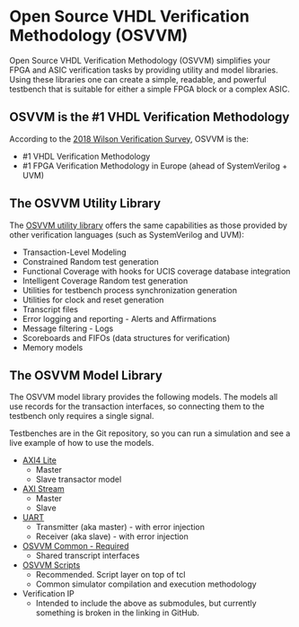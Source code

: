 # Open Source VHDL Verification Methodology (OSVVM)
Open Source VHDL Verification Methodology (OSVVM) simplifies your FPGA and ASIC verification tasks by providing utility and model libraries.   
Using these libraries one can create a simple, readable, and 
powerful testbench that is suitable for either a simple FPGA block
or a complex ASIC.

## OSVVM is the #1 VHDL Verification Methodology 
According to the [2018 Wilson Verification Survey](https://blogs.mentor.com/verificationhorizons/blog/2019/01/15/part-6-the-2018-wilson-research-group-functional-verification-study/), OSVVM is the:
 - #1 VHDL Verification Methodology
 - #1 FPGA Verification Methodology in Europe (ahead of SystemVerilog + UVM)

## The OSVVM Utility Library 
The [OSVVM utility library](https://github.com/OSVVM/OSVVM) offers the same capabilities as those provided by other verification languages (such as SystemVerilog and UVM):

 - Transaction-Level Modeling
 - Constrained Random test generation
 - Functional Coverage with hooks for UCIS coverage database integration
 - Intelligent Coverage Random test generation
 - Utilities for testbench process synchronization generation
 - Utilities for clock and reset generation
 - Transcript files
 - Error logging and reporting - Alerts and Affirmations
 - Message filtering - Logs
 - Scoreboards and FIFOs (data structures for verification)
 - Memory models
 
## The OSVVM Model Library
The OSVVM model library provides the following models.
The models all use records for the transaction interfaces, so connecting
them to the testbench only requires a single signal.

Testbenches are in the Git repository, so you can 
run a simulation and see a live example of how to use the models.


 - [AXI4 Lite](https://github.com/OSVVM/AXI4)
   - Master
   - Slave transactor model
 - [AXI Stream](https://github.com/OSVVM/AXI4)
   - Master
   - Slave
 - [UART](https://github.com/OSVVM/AXI4)
   - Transmitter (aka master) - with error injection
   - Receiver (aka slave) - with error injection
 - [OSVVM Common - Required](https://github.com/OSVVM/OSVVM-Common)
   - Shared transcript interfaces
 - [OSVVM Scripts](https://github.com/OSVVM/OSVVM-Scripts)
   - Recommended.  Script layer on top of tcl
   - Common simulator compilation and execution methodology
 - Verification IP
   - Intended to include the above as submodules, but currently something is broken in the linking in GitHub.
